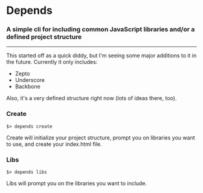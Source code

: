 # Depends
### A simple cli for including common JavaScript libraries and/or a defined project structure

----

This started off as a quick diddy, but I'm seeing some major additions to it in the future. Currently it only includes:
- Zepto
- Underscore
- Backbone

Also, it's a very defined structure right now (lots of ideas there, too).

### Create

```
$> depends create
```

Create will initialize your project structure, prompt you on libraries you want to use, and create your index.html file.

### Libs

```
$> depends libs
```

Libs will prompt you on the libraries you want to include.